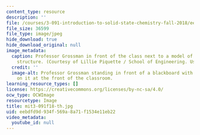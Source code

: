 ```yaml
---
content_type: resource
description: ''
file: /courses/3-091-introduction-to-solid-state-chemistry-fall-2018/eebdfd9d934f569a8a71f1534e11eb22_mit3-091f18-th.jpg
file_size: 36599
file_type: image/jpeg
hide_download: true
hide_download_original: null
image_metadata:
  caption: Professor Grossman in front of the class next to a model of a crystalline
    structure. (Courtesy of Lillie Piquette / School of Engineering. Used with permission.)
  credit: ''
  image-alt: Professor Grossman standing in front of a blackboard with notes written
    on it at the front of the classroom.
learning_resource_types: []
license: https://creativecommons.org/licenses/by-nc-sa/4.0/
ocw_type: OCWImage
resourcetype: Image
title: mit3-091f18-th.jpg
uid: eebdfd9d-934f-569a-8a71-f1534e11eb22
video_metadata:
  youtube_id: null
---
```

